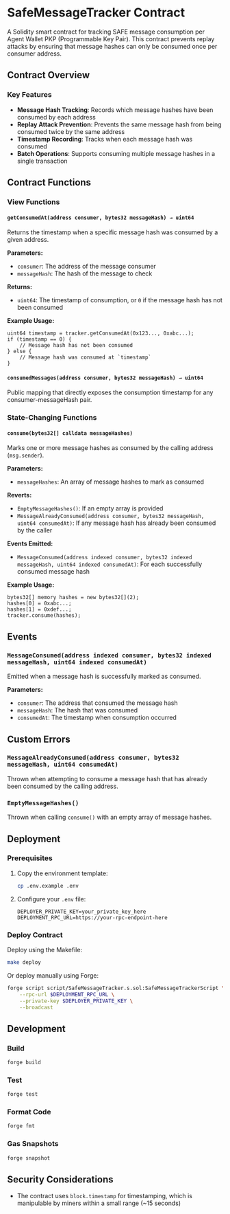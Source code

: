 # SafeMessageTracker Contract

A Solidity smart contract for tracking SAFE message consumption per Agent Wallet PKP (Programmable Key Pair). This contract prevents replay attacks by ensuring that message hashes can only be consumed once per consumer address.

## Contract Overview

### Key Features

- **Message Hash Tracking**: Records which message hashes have been consumed by each address
- **Replay Attack Prevention**: Prevents the same message hash from being consumed twice by the same address
- **Timestamp Recording**: Tracks when each message hash was consumed
- **Batch Operations**: Supports consuming multiple message hashes in a single transaction

## Contract Functions

### View Functions

#### `getConsumedAt(address consumer, bytes32 messageHash) → uint64`
Returns the timestamp when a specific message hash was consumed by a given address.

**Parameters:**
- `consumer`: The address of the message consumer
- `messageHash`: The hash of the message to check

**Returns:**
- `uint64`: The timestamp of consumption, or `0` if the message hash has not been consumed

**Example Usage:**
```solidity
uint64 timestamp = tracker.getConsumedAt(0x123..., 0xabc...);
if (timestamp == 0) {
    // Message hash has not been consumed
} else {
    // Message hash was consumed at `timestamp`
}
```

#### `consumedMessages(address consumer, bytes32 messageHash) → uint64`
Public mapping that directly exposes the consumption timestamp for any consumer-messageHash pair.

### State-Changing Functions

#### `consume(bytes32[] calldata messageHashes)`
Marks one or more message hashes as consumed by the calling address (`msg.sender`).

**Parameters:**
- `messageHashes`: An array of message hashes to mark as consumed

**Reverts:**
- `EmptyMessageHashes()`: If an empty array is provided
- `MessageAlreadyConsumed(address consumer, bytes32 messageHash, uint64 consumedAt)`: If any message hash has already been consumed by the caller

**Events Emitted:**
- `MessageConsumed(address indexed consumer, bytes32 indexed messageHash, uint64 indexed consumedAt)`: For each successfully consumed message hash

**Example Usage:**
```solidity
bytes32[] memory hashes = new bytes32[](2);
hashes[0] = 0xabc...;
hashes[1] = 0xdef...;
tracker.consume(hashes);
```

## Events

### `MessageConsumed(address indexed consumer, bytes32 indexed messageHash, uint64 indexed consumedAt)`
Emitted when a message hash is successfully marked as consumed.

**Parameters:**
- `consumer`: The address that consumed the message hash
- `messageHash`: The hash that was consumed
- `consumedAt`: The timestamp when consumption occurred

## Custom Errors

### `MessageAlreadyConsumed(address consumer, bytes32 messageHash, uint64 consumedAt)`
Thrown when attempting to consume a message hash that has already been consumed by the calling address.

### `EmptyMessageHashes()`
Thrown when calling `consume()` with an empty array of message hashes.

## Deployment

### Prerequisites

1. Copy the environment template:
   ```bash
   cp .env.example .env
   ```

2. Configure your `.env` file:
   ```
   DEPLOYER_PRIVATE_KEY=your_private_key_here
   DEPLOYMENT_RPC_URL=https://your-rpc-endpoint-here
   ```

### Deploy Contract

Deploy using the Makefile:
```bash
make deploy
```

Or deploy manually using Forge:
```bash
forge script script/SafeMessageTracker.s.sol:SafeMessageTrackerScript \
    --rpc-url $DEPLOYMENT_RPC_URL \
    --private-key $DEPLOYER_PRIVATE_KEY \
    --broadcast
```

## Development

### Build
```bash
forge build
```

### Test
```bash
forge test
```

### Format Code
```bash
forge fmt
```

### Gas Snapshots
```bash
forge snapshot
```

## Security Considerations

- The contract uses `block.timestamp` for timestamping, which is manipulable by miners within a small range (~15 seconds)
